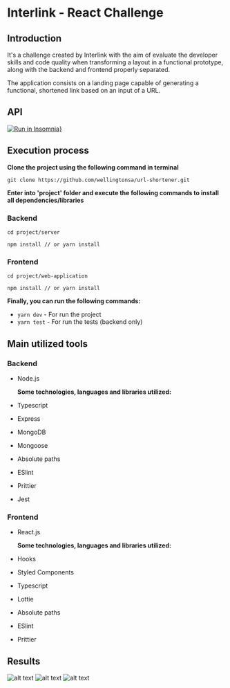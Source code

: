 # Interlink - React Challenge

## Introduction

It's a challenge created by Interlink with the aim of evaluate the developer skills and code quality when transforming a layout in a functional prototype, along with the backend and frontend properly separated.

The application consists on a landing page capable of generating a functional, shortened link based on an input of a URL.

## API

[![Run in Insomnia}](https://insomnia.rest/images/run.svg)](https://insomnia.rest/run/?label=URLShortener&uri=https%3A%2F%2Fgitlab.com%2Finterlink-sa%2Fdev-challenge%2F-%2Fraw%2Fwellington-araujo%2Fproject%2F.insomnia%2FInsomnia_2020-03-30.json)

## Execution process

**Clone the project using the following command in terminal**
```
git clone https://github.com/wellingtonsa/url-shortener.git
```
**Enter into 'project' folder and execute the following commands to install all dependencies/libraries**

### Backend

```
cd project/server

npm install // or yarn install
```

### Frontend

```
cd project/web-application

npm install // or yarn install
```

  **Finally, you can run the following commands:**
  - ``` yarn dev ``` - For run the project
  - ``` yarn test ``` - For run the tests (backend only)

## Main utilized tools

### Backend

- Node.js  
  
  **Some technologies, languages and libraries utilized:**

- Typescript
- Express
- MongoDB
- Mongoose
- Absolute paths
- ESlint
- Prittier
- Jest
  

### Frontend

- React.js  
  
  **Some technologies, languages and libraries utilized:**

- Hooks
- Styled Components
- Typescript
- Lottie
- Absolute paths
- ESlint
- Prittier


## Results

![alt text](https://imgur.com/M8wFNpS.png "Landing")
![alt text](https://imgur.com/QOma4mj.png "Checking URL...")
![alt text](https://imgur.com/t041nZP.png "URL not working.r")






